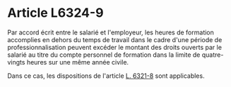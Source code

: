 # Article L6324-9

Par accord écrit entre le salarié et l'employeur, les heures de formation accomplies en dehors du temps de travail dans le cadre d'une période de professionnalisation peuvent excéder le montant des droits ouverts par le salarié au titre du compte personnel de formation dans la limite de quatre-vingts heures sur une même année civile. 

Dans ce cas, les dispositions de l'article [L. 6321-8][1] sont applicables.

 [1]: /affichCodeArticle.do?cidTexte=LEGITEXT000006072050&idArticle=LEGIARTI000006904150&dateTexte=&categorieLien=cid
